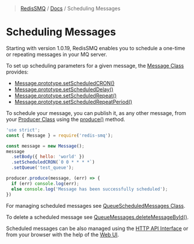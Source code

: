 >[RedisSMQ](../README.md) / [Docs](README.md) / Scheduling Messages

# Scheduling Messages

Starting with version 1.0.19, RedisSMQ enables you to schedule a one-time or repeating messages in your MQ server.

To set up scheduling parameters for a given message, the [Message Class](api/classes/Message.md) provides:

* [Message.prototype.setScheduledCRON()](api/classes/Message.md#setscheduledcron)
* [Message.prototype.setScheduledDelay()](api/classes/Message.md#setscheduleddelay)
* [Message.prototype.setScheduledRepeat()](api/classes/Message.md#setscheduledrepeat)
* [Message.prototype.setScheduledRepeatPeriod()](api/classes/Message.md#setscheduledrepeatperiod)

To schedule your message, you can publish it, as any other message, from your [Producer Class](api/classes/Producer.md) 
using the [produce()](api/classes/Producer.md#produce) method.

```javascript
'use strict';
const { Message } = require('redis-smq');

const message = new Message();
message
  .setBody({ hello: 'world' })
  .setScheduledCRON(`0 0 * * * *`)
  .setQueue('test_queue');

producer.produce(message, (err) => {
  if (err) console.log(err);
  else console.log('Message has been successfully scheduled');
})
```

For managing scheduled messages see [QueueScheduledMessages Class](api/classes/QueueScheduledMessages.md).

To delete a scheduled message see [QueueMessages.deleteMessageById()](api/classes/QueueMessages.md#deletemessagebyid).

Scheduled messages can be also managed using the [HTTP API Interface](https://github.com/weyoss/redis-smq-monitor) or from your browser with the help of the [Web UI](https://github.com/weyoss/redis-smq-monitor-client).